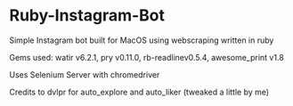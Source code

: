 # Ruby-Instagram-Bot
Simple Instagram bot built for MacOS using webscraping written in ruby

Gems used: watir v6.2.1, pry v0.11.0, rb-readlinev0.5.4, awesome_print v1.8

Uses Selenium Server with chromedriver

Credits to dvlpr for auto_explore and auto_liker (tweaked a little by me)
